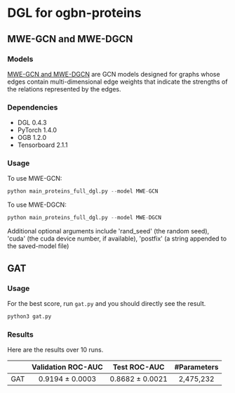 # DGL for ogbn-proteins

## MWE-GCN and MWE-DGCN

### Models
[MWE-GCN and MWE-DGCN](https://cims.nyu.edu/~chenzh/files/GCN_with_edge_weights.pdf) are GCN models designed for graphs whose edges contain multi-dimensional edge weights that indicate the strengths of the relations represented by the edges.

### Dependencies
- DGL 0.4.3
- PyTorch 1.4.0
- OGB 1.2.0
- Tensorboard 2.1.1

### Usage

To use MWE-GCN:
```python
python main_proteins_full_dgl.py --model MWE-GCN
```

To use MWE-DGCN:
```python
python main_proteins_full_dgl.py --model MWE-DGCN
```

Additional optional arguments include 'rand_seed' (the random seed), 'cuda' (the cuda device number, if available), 'postfix' (a string appended to the saved-model file)

## GAT

### Usage

For the best score, run `gat.py` and you should directly see the result.

```bash
python3 gat.py
```

### Results

Here are the results over 10 runs.

|     | Validation ROC-AUC |  Test ROC-AUC   | #Parameters |
|:---:|:------------------:|:---------------:|:-----------:|
| GAT |  0.9194 ± 0.0003   | 0.8682 ± 0.0021 |  2,475,232  |


